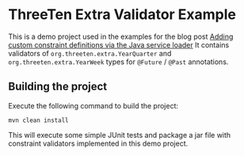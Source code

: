 # ThreeTen Extra Validator Example

This is a demo project used in the examples for the blog post
 [Adding custom constraint definitions via the Java service loader](http://in.relation.to/2017/03/02/adding-custom-constraint-definitions-via-the-java-service-loader/)
 It contains validators of `org.threeten.extra.YearQuarter` and `org.threeten.extra.YearWeek` types
 for `@Future` / `@Past` annotations.

## Building the project

Execute the following command to build the project:

    mvn clean install

This will execute some simple JUnit tests and package a jar file with constraint
validators implemented in this demo project.
